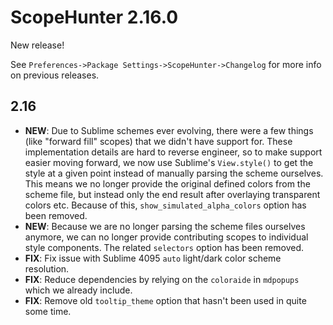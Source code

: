 # ScopeHunter 2.16.0

New release!

See `Preferences->Package Settings->ScopeHunter->Changelog` for more info on previous releases.

## 2.16

- **NEW**: Due to Sublime schemes ever evolving, there were a few things (like "forward fill" scopes) that we didn't
  have support for. These implementation details are hard to reverse engineer, so to make support easier moving forward,
  we now use Sublime's `View.style()` to get the style at a given point instead of manually parsing the scheme
  ourselves. This means we no longer provide the original defined colors from the scheme file, but instead only the end
  result after overlaying transparent colors etc. Because of this,
  `show_simulated_alpha_colors` option has been removed.
- **NEW**: Because we are no longer parsing the scheme files ourselves anymore, we can no longer provide contributing
  scopes to individual style components. The related `selectors` option has been removed.
- **FIX**: Fix issue with Sublime 4095 `auto` light/dark color scheme resolution.
- **FIX**: Reduce dependencies by relying on the `coloraide` in `mdpopups` which we already include.
- **FIX**: Remove old `tooltip_theme` option that hasn't been used in quite some time.
